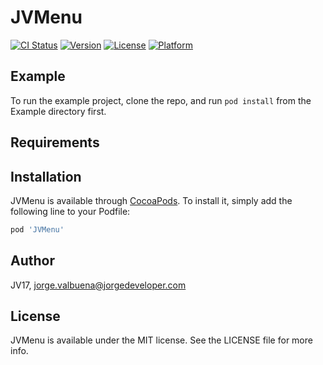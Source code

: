 # JVMenu

[![CI Status](https://img.shields.io/travis/JV17/JVMenu.svg?style=flat)](https://travis-ci.org/JV17/JVMenu)
[![Version](https://img.shields.io/cocoapods/v/JVMenu.svg?style=flat)](https://cocoapods.org/pods/JVMenu)
[![License](https://img.shields.io/cocoapods/l/JVMenu.svg?style=flat)](https://cocoapods.org/pods/JVMenu)
[![Platform](https://img.shields.io/cocoapods/p/JVMenu.svg?style=flat)](https://cocoapods.org/pods/JVMenu)

## Example

To run the example project, clone the repo, and run `pod install` from the Example directory first.

## Requirements

## Installation

JVMenu is available through [CocoaPods](https://cocoapods.org). To install
it, simply add the following line to your Podfile:

```ruby
pod 'JVMenu'
```

## Author

JV17, jorge.valbuena@jorgedeveloper.com

## License

JVMenu is available under the MIT license. See the LICENSE file for more info.
